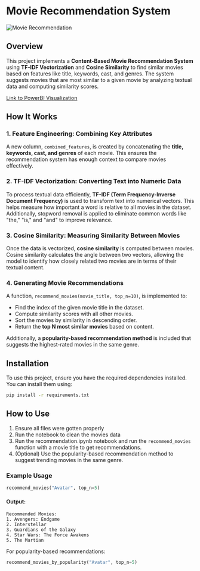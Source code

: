# Movie Recommendation System

![Movie Recommendation](https://github.com/Jaycobson/movie_recommendation/tree/main/image.jpg)

## Overview
This project implements a **Content-Based Movie Recommendation System** using **TF-IDF Vectorization** and **Cosine Similarity** to find similar movies based on features like title, keywords, cast, and genres. The system suggests movies that are most similar to a given movie by analyzing textual data and computing similarity scores.


[Link to PowerBI Visualization](https://github.com/Jaycobson/movie_recommendation/tree/main/deliverables)

## How It Works

### 1. Feature Engineering: Combining Key Attributes
A new column, `combined_features`, is created by concatenating the **title, keywords, cast, and genres** of each movie. This ensures the recommendation system has enough context to compare movies effectively.

### 2. TF-IDF Vectorization: Converting Text into Numeric Data
To process textual data efficiently, **TF-IDF (Term Frequency-Inverse Document Frequency)** is used to transform text into numerical vectors. This helps measure how important a word is relative to all movies in the dataset. Additionally, stopword removal is applied to eliminate common words like "the," "is," and "and" to improve relevance.

### 3. Cosine Similarity: Measuring Similarity Between Movies
Once the data is vectorized, **cosine similarity** is computed between movies. Cosine similarity calculates the angle between two vectors, allowing the model to identify how closely related two movies are in terms of their textual content.

### 4. Generating Movie Recommendations
A function, `recommend_movies(movie_title, top_n=10)`, is implemented to:
- Find the index of the given movie title in the dataset.
- Compute similarity scores with all other movies.
- Sort the movies by similarity in descending order.
- Return the **top N most similar movies** based on content.

Additionally, a **popularity-based recommendation method** is included that suggests the highest-rated movies in the same genre.

## Installation
To use this project, ensure you have the required dependencies installed. You can install them using:
```bash
pip install -r requirements.txt
```

## How to Use
1. Ensure all files were gotten properly
2. Run the notebook to clean the movies data 
3. Run the recommendation.ipynb notebook and run the `recommend_movies` function with a movie title to get recommendations.
4. (Optional) Use the popularity-based recommendation method to suggest trending movies in the same genre.

### Example Usage
```python
recommend_movies("Avatar", top_n=5)
```
#### Output:
```
Recommended Movies:
1. Avengers: Endgame  
2. Interstellar  
3. Guardians of the Galaxy  
4. Star Wars: The Force Awakens  
5. The Martian  
```
For popularity-based recommendations:
```python
recommend_movies_by_popularity("Avatar", top_n=5)
```

